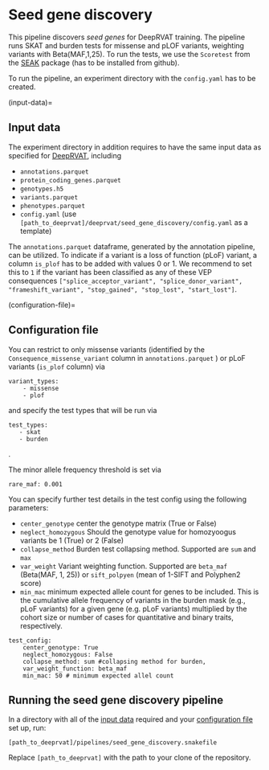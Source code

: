# Seed gene discovery

This pipeline discovers *seed genes* for DeepRVAT training. The pipeline runs SKAT and burden tests for missense and pLOF variants, weighting variants with Beta(MAF,1,25). To run the tests, we use the `Scoretest` from the [SEAK](https://github.com/HealthML/seak) package (has to be installed from github).

To run the pipeline, an experiment directory with the `config.yaml` has to be created.

(input-data)=
## Input data

The experiment directory in addition requires to have the same input data as specified for [DeepRVAT](deeprvat.md), including
- `annotations.parquet`
- `protein_coding_genes.parquet`
- `genotypes.h5`
- `variants.parquet`
- `phenotypes.parquet`
- `config.yaml` (use `[path_to_deeprvat]/deeprvat/seed_gene_discovery/config.yaml` as a template)

The `annotations.parquet` dataframe, generated by the annotation pipeline, can be utilized. To indicate if a variant is a loss of function (pLoF) variant, a column `is_plof` has to be added with values 0 or 1. We recommend to set this to `1` if the variant has been classified as any of these VEP consequences `["splice_acceptor_variant", "splice_donor_variant", "frameshift_variant", "stop_gained", "stop_lost", "start_lost"]`.

(configuration-file)=
## Configuration file

You can restrict to only missense variants (identified by the `Consequence_missense_variant` column in `annotations.parquet` ) or pLoF variants (`is_plof` column) via 
```
variant_types:
    - missense
    - plof
```
and specify the test types that will be run via 
```
test_types:
   - skat
   - burden
```
. 

The minor allele frequency threshold is set via 

```
rare_maf: 0.001
```

You can specify further test details in the test config using the following parameters:

- `center_genotype` center the genotype matrix (True or False)
- `neglect_homozygous` Should the genotype value for homozyoogus variants be 1 (True) or 2 (False)
- `collapse_method` Burden test collapsing method. Supported are `sum` and `max`
- `var_weight` Variant weighting function. Supported are `beta_maf` (Beta(MAF, 1, 25)) or `sift_polpyen` (mean of 1-SIFT and Polyphen2 score)
- `min_mac` minimum expected allele count for genes to be included. This is the cumulative allele frequency of variants in the burden mask (e.g., pLoF variants) for a given gene (e.g. pLoF variants) multiplied by the cohort size or number of cases for quantitative and binary traits, respectively. 

```
test_config:
    center_genotype: True
    neglect_homozygous: False
    collapse_method: sum #collapsing method for burden, 
    var_weight_function: beta_maf 
    min_mac: 50 # minimum expected allel count

```

## Running the seed gene discovery pipeline

In a directory with all of the [input data](#input-data) required and your [configuration file](#configuration-file) set up, run: 

```
[path_to_deeprvat]/pipelines/seed_gene_discovery.snakefile
```

Replace `[path_to_deeprvat]` with the path to your clone of the repository.

